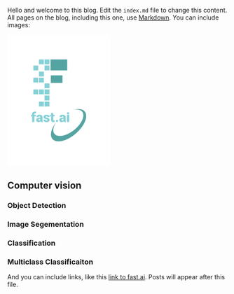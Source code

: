 Hello and welcome to this blog. Edit the `index.md` file to change this content. All pages on the blog, including this one, use [Markdown](https://guides.github.com/features/mastering-markdown/). You can include images:

![Image of fast.ai logo](images/logo.png)

## Computer vision
### Object Detection
### Image Segementation
### Classification
### Multiclass Classificaiton

And you can include links, like this [link to fast.ai](https://www.fast.ai). Posts will appear after this file. 
